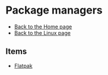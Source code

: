# Package managers

- [Back to the Home page](../../README.md)
- [Back to the Linux page](../README.md)

## Items
- [Flatpak](Flatpak.md)
